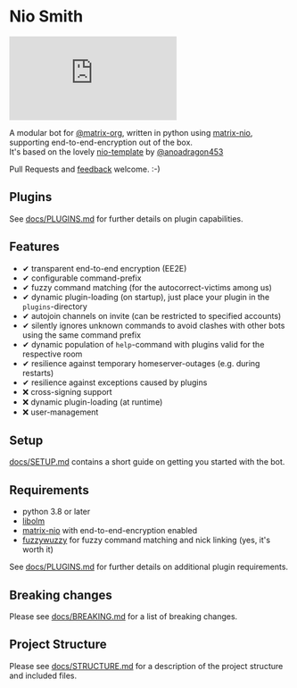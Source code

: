 Nio Smith
===
[![#nio-smith](https://img.shields.io/matrix/nio-smith:matrix.org?color=blue&label=%23nio-smith)](https://matrix.to/#/!rdBDrHapAsYdvmgGMP:pack.rocks?via=pack.rocks)

A modular bot for [@matrix-org](https://github.com/matrix-org), written in python using
[matrix-nio](https://matrix-nio.readthedocs.io/en/latest/nio.html), supporting end-to-end-encryption out of the box.  
It's based on the lovely [nio-template](https://github.com/anoadragon453/nio-template) by [@anoadragon453](https://github.com/anoadragon453)

Pull Requests and [feedback](https://matrix.to/#/#nio-smith:pack.rocks) welcome. :-)

## Plugins
See [docs/PLUGINS.md](docs/PLUGINS.md) for further details on plugin capabilities.

## Features
- ✔ transparent end-to-end encryption (EE2E)
- ✔ configurable command-prefix
- ✔ fuzzy command matching (for the autocorrect-victims among us)
- ✔ dynamic plugin-loading (on startup), just place your plugin in the `plugins`-directory
- ✔ autojoin channels on invite (can be restricted to specified accounts)
- ✔ silently ignores unknown commands to avoid clashes with other bots using the same command prefix
- ✔ dynamic population of `help`-command with plugins valid for the respective room
- ✔ resilience against temporary homeserver-outages (e.g. during restarts)
- ✔ resilience against exceptions caused by plugins
- ❌ cross-signing support
- ❌ dynamic plugin-loading (at runtime)
- ❌ user-management

## Setup
[docs/SETUP.md](docs/SETUP.md) contains a short guide on getting you started with the bot.

## Requirements
- python 3.8 or later
- [libolm](https://gitlab.matrix.org/matrix-org/olm)    
- [matrix-nio](https://matrix-nio.readthedocs.io/en/latest/nio.html) with end-to-end-encryption enabled
- [fuzzywuzzy](https://github.com/seatgeek/fuzzywuzzy) for fuzzy command matching and nick linking (yes, it's worth it)

See [docs/PLUGINS.md](docs/PLUGINS.md) for further details on additional plugin requirements.

## Breaking changes
Please see [docs/BREAKING.md](docs/BREAKING.md) for a list of breaking changes.

## Project Structure
Please see [docs/STRUCTURE.md](docs/STRUCTURE.md) for a description of the project structure and included files.

